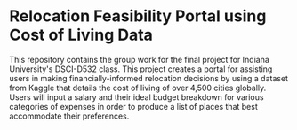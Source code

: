 # Relocation Feasibility Portal using Cost of Living Data

This repository contains the group work for the final project for Indiana University's DSCI-D532 class. This project creates a portal for assisting users in making financially-informed relocation decisions by using a dataset from Kaggle that details the cost of living of over 4,500 cities globally. Users will input a salary and their ideal budget breakdown for various categories of expenses in order to produce a list of places that best accommodate their preferences.
